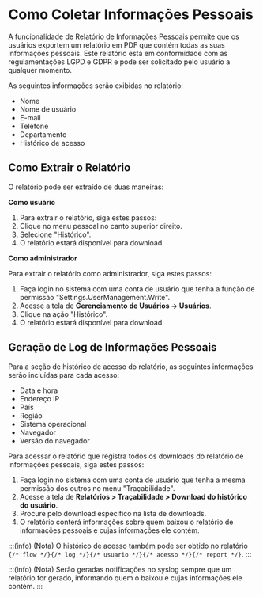 # Como Coletar Informações Pessoais

A funcionalidade de Relatório de Informações Pessoais permite que os usuários exportem um relatório em PDF que contém todas as suas informações pessoais. Este relatório está em conformidade com as regulamentações LGPD e GDPR e pode ser solicitado pelo usuário a qualquer momento.

As seguintes informações serão exibidas no relatório:

- Nome
- Nome de usuário
- E-mail
- Telefone
- Departamento
- Histórico de acesso

## Como Extrair o Relatório

O relatório pode ser extraído de duas maneiras:

**Como usuário**

1. Para extrair o relatório, siga estes passos:
2. Clique no menu pessoal no canto superior direito.
3. Selecione "Histórico".
4. O relatório estará disponível para download.

**Como administrador**

Para extrair o relatório como administrador, siga estes passos:

1. Faça login no sistema com uma conta de usuário que tenha a função de permissão "Settings.UserManagement.Write".
2. Acesse a tela de **Gerenciamento de Usuários → Usuários**.
3. Clique na ação "Histórico".
4. O relatório estará disponível para download.

## Geração de Log de Informações Pessoais

Para a seção de histórico de acesso do relatório, as seguintes informações serão incluídas para cada acesso:

- Data e hora
- Endereço IP
- País
- Região
- Sistema operacional
- Navegador
- Versão do navegador

Para acessar o relatório que registra todos os downloads do relatório de informações pessoais, siga estes passos:

1. Faça login no sistema com uma conta de usuário que tenha a mesma permissão dos outros no menu "Traçabilidade".
2. Acesse a tela de **Relatórios > Traçabilidade > Download do histórico do usuário**.
3. Procure pelo download específico na lista de downloads.
4. O relatório conterá informações sobre quem baixou o relatório de informações pessoais e cujas informações ele contém.

:::(info) (Nota)
O histórico de acesso também pode ser obtido no relatório `{/* flow */}{/* log */}{/* usuario */}{/* acesso */}{/* report */}`.
:::

:::(info) (Nota)
Serão geradas notificações no syslog sempre que um relatório for gerado, informando quem o baixou e cujas informações ele contém.
:::